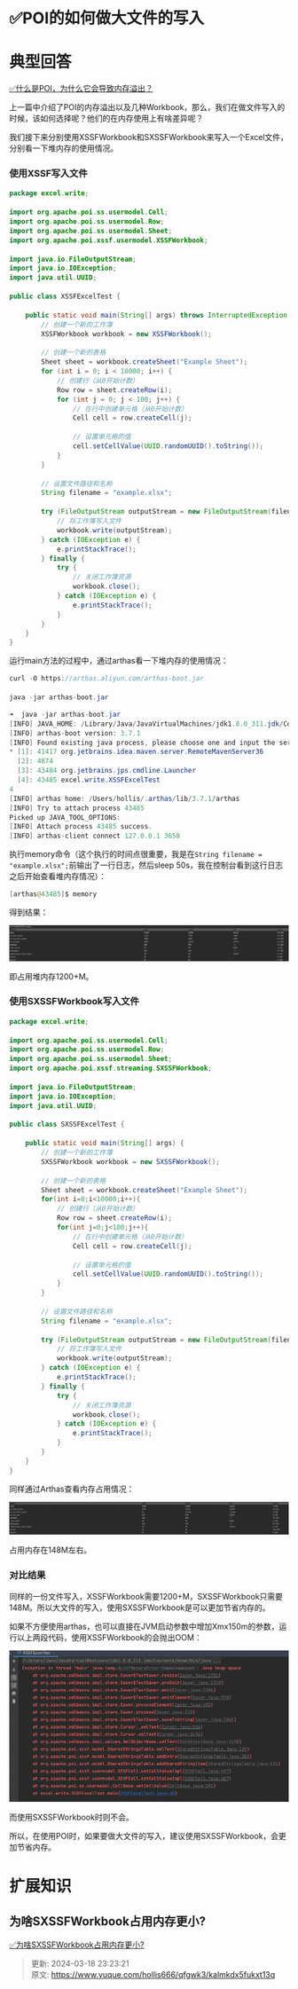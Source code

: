 # ✅POI的如何做大文件的写入

# 典型回答


[✅什么是POI，为什么它会导致内存溢出？](https://www.yuque.com/hollis666/qfgwk3/gcxwx1gnimfyamvw)



上一篇中介绍了POI的内存溢出以及几种Workbook，那么，我们在做文件写入的时候，该如何选择呢？他们的在内存使用上有啥差异呢？



我们接下来分别使用XSSFWorkbook和SXSSFWorkbook来写入一个Excel文件，分别看一下堆内存的使用情况。



### 使用XSSF写入文件


```java
package excel.write;

import org.apache.poi.ss.usermodel.Cell;
import org.apache.poi.ss.usermodel.Row;
import org.apache.poi.ss.usermodel.Sheet;
import org.apache.poi.xssf.usermodel.XSSFWorkbook;

import java.io.FileOutputStream;
import java.io.IOException;
import java.util.UUID;

public class XSSFExcelTest {

    public static void main(String[] args) throws InterruptedException {
        // 创建一个新的工作簿
        XSSFWorkbook workbook = new XSSFWorkbook();

        // 创建一个新的表格
        Sheet sheet = workbook.createSheet("Example Sheet");
        for (int i = 0; i < 10000; i++) {
            // 创建行（从0开始计数）
            Row row = sheet.createRow(i);
            for (int j = 0; j < 100; j++) {
                // 在行中创建单元格（从0开始计数）
                Cell cell = row.createCell(j);

                // 设置单元格的值
                cell.setCellValue(UUID.randomUUID().toString());
            }
        }

        // 设置文件路径和名称
        String filename = "example.xlsx";

        try (FileOutputStream outputStream = new FileOutputStream(filename)) {
            // 将工作簿写入文件
            workbook.write(outputStream);
        } catch (IOException e) {
            e.printStackTrace();
        } finally {
            try {
                // 关闭工作簿资源
                workbook.close();
            } catch (IOException e) {
                e.printStackTrace();
            }
        }
    }
}
```

 



运行main方法的过程中，通过arthas看一下堆内存的使用情况：



```java
curl -O https://arthas.aliyun.com/arthas-boot.jar

java -jar arthas-boot.jar
```



```java
➜  java -jar arthas-boot.jar
[INFO] JAVA_HOME: /Library/Java/JavaVirtualMachines/jdk1.8.0_311.jdk/Contents/Home/jre
[INFO] arthas-boot version: 3.7.1
[INFO] Found existing java process, please choose one and input the serial number of the process, eg : 1. Then hit ENTER.
* [1]: 41417 org.jetbrains.idea.maven.server.RemoteMavenServer36
  [2]: 4874 
  [3]: 43484 org.jetbrains.jps.cmdline.Launcher
  [4]: 43485 excel.write.XSSFExcelTest
4
[INFO] arthas home: /Users/hollis/.arthas/lib/3.7.1/arthas
[INFO] Try to attach process 43485
Picked up JAVA_TOOL_OPTIONS: 
[INFO] Attach process 43485 success.
[INFO] arthas-client connect 127.0.0.1 3658

```



执行memory命令（这个执行的时间点很重要，我是在`String filename = "example.xlsx";`前输出了一行日志，然后sleep 50s，我在控制台看到这行日志之后开始查看堆内存情况）：



```java
[arthas@43485]$ memory
```



得到结果：



![1700375843532-30efbb19-7289-40a0-9628-452fecd98c9c.png](./img/bvDkHAo1Gr9W4e7i/1700375843532-30efbb19-7289-40a0-9628-452fecd98c9c-556804.png)



即占用堆内存1200+M。





### 使用SXSSFWorkbook写入文件


```java
package excel.write;

import org.apache.poi.ss.usermodel.Cell;
import org.apache.poi.ss.usermodel.Row;
import org.apache.poi.ss.usermodel.Sheet;
import org.apache.poi.xssf.streaming.SXSSFWorkbook;

import java.io.FileOutputStream;
import java.io.IOException;
import java.util.UUID;

public class SXSSFExcelTest {

    public static void main(String[] args) {
        // 创建一个新的工作簿
        SXSSFWorkbook workbook = new SXSSFWorkbook();

        // 创建一个新的表格
        Sheet sheet = workbook.createSheet("Example Sheet");
        for(int i=0;i<10000;i++){
            // 创建行（从0开始计数）
            Row row = sheet.createRow(i);
            for(int j=0;j<100;j++){
                // 在行中创建单元格（从0开始计数）
                Cell cell = row.createCell(j);

                // 设置单元格的值
                cell.setCellValue(UUID.randomUUID().toString());
            }
        }

        // 设置文件路径和名称
        String filename = "example.xlsx";

        try (FileOutputStream outputStream = new FileOutputStream(filename)) {
            // 将工作簿写入文件
            workbook.write(outputStream);
        } catch (IOException e) {
            e.printStackTrace();
        } finally {
            try {
                // 关闭工作簿资源
                workbook.close();
            } catch (IOException e) {
                e.printStackTrace();
            }
        }
    }
}

```



同样通过Arthas查看内存占用情况：



![1700375986735-35d470a5-c849-4201-ba99-cfa5175c8fbe.png](./img/bvDkHAo1Gr9W4e7i/1700375986735-35d470a5-c849-4201-ba99-cfa5175c8fbe-280076.png)



占用内存在148M左右。

### 对比结果


同样的一份文件写入，XSSFWorkbook需要1200+M，SXSSFWorkbook只需要148M。所以大文件的写入，使用SXSSFWorkbook是可以更加节省内存的。



如果不方便使用arthas，也可以直接在JVM启动参数中增加Xmx150m的参数，运行以上两段代码，使用XSSFWorkbook的会抛出OOM：



![1700376378592-bfdf6705-3830-43e6-a967-b324da7467f3.png](./img/bvDkHAo1Gr9W4e7i/1700376378592-bfdf6705-3830-43e6-a967-b324da7467f3-027706.png)



而使用SXSSFWorkbook时则不会。



所以，在使用POI时，如果要做大文件的写入，建议使用SXSSFWorkbook，会更加节省内存。



# 扩展知识


## 为啥SXSSFWorkbook占用内存更小?




[✅为啥SXSSFWorkbook占用内存更小?](https://www.yuque.com/hollis666/qfgwk3/ivczis4gyskog9q2)





> 更新: 2024-03-18 23:23:21  
> 原文: <https://www.yuque.com/hollis666/qfgwk3/kalmkdx5fukxt13q>